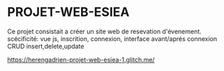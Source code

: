 # PROJET-WEB-ESIEA
Ce projet consistait a créer un site web de resevation d'évenement.
scécificité:
vue js,
inscrition,
connexion,
interface avant/aprés connexion
CRUD insert,delete,update

https://herengadrien-projet-web-esiea-1.glitch.me/
